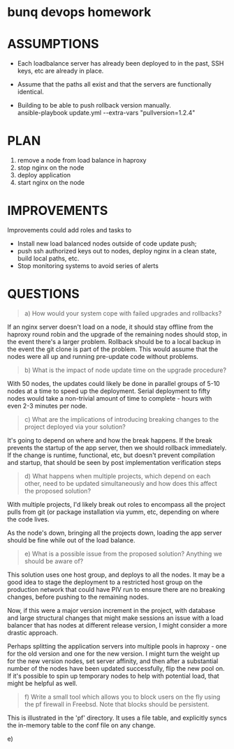 # bunq devops homework

ASSUMPTIONS
===========

- Each loadbalance server has already been deployed to in the past, SSH keys, etc are already in place. 

- Assume that the paths all exist and that the servers are functionally identical. 

- Building to be able to push rollback version manually.  
ansible-playbook update.yml --extra-vars "pullversion=1.2.4"


PLAN
====

1. remove a node from load balance in haproxy
2. stop nginx on the node
3. deploy application
4. start nginx on the node


IMPROVEMENTS
============

Improvements could add roles and tasks to 

- Install new load balanced nodes outside of code update push; 
- push ssh authorized keys out to nodes, deploy nginx in a clean state, build local paths, etc. 
- Stop monitoring systems to avoid series of alerts


QUESTIONS
=========

> a) How would your system cope with failed upgrades and rollbacks?

If an nginx server doesn't load on a node, it should stay offline from the haproxy round robin and the upgrade of the remaining nodes should stop, in the event there's a larger problem. Rollback should be to a local backup in the event the git clone is part of the problem. This would assume that the nodes were all up and running pre-update code without problems.

> b) What is the impact of node update time on the upgrade procedure?

With 50 nodes, the updates could likely be done in parallel groups of 5-10 nodes at a time to speed up the deployment. Serial deployment to fifty nodes would take a non-trivial amount of time to complete - hours with even 2-3 minutes per node.

> c) What are the implications of introducing breaking changes to the project deployed via your solution?

It's going to depend on where and how the break happens. If the break prevents the startup of the app server, then we should rollback immediately. If the change is runtime, functional, etc, but doesn't prevent compilation and startup, that should be seen by post implementation verification steps

> d) What happens when multiple projects, which depend on each other, need to be updated simultaneously and how does this affect the proposed solution?

With multiple projects, I'd likely break out roles to encompass all the project pulls from git (or package installation via yumm, etc, depending on where the code lives. 

As the node's down, bringing all the projects down, loading the app server should be fine while out of the load balance. 

> e) What is a possible issue from the proposed solution? Anything we should be aware of?

This solution uses one host group, and deploys to all the nodes. It may be a good idea to stage the deployment to a restricted host group on the production network that could have PIV run to ensure there are no breaking changes, before pushing to the remaining nodes. 

Now, if this were a major version increment in the project, with database and large structural changes that might make sessions an issue with a load balancer that has nodes at different release version, I might consider a more drastic approach.

Perhaps splitting the application servers into multiple pools in haproxy - one for the old version and one for the new version. I might turn the weight up for the new version nodes, set server affinity, and then after a substantial number of the nodes have been updated successfully, flip the new pool on. If it's possible to spin up temporary nodes to help with potential load, that might be helpful as well. 

> f) Write a small tool which allows you to block users on the fly using the pf firewall in Freebsd. Note that blocks should be persistent.

This is illustrated in the 'pf' directory. It uses a file table, and explicitly syncs the in-memory table to the conf file on any change. 


e) 
